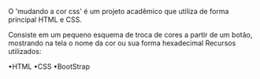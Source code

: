 O 'mudando a cor css' é um projeto acadêmico que utiliza de forma principal HTML e CSS.

Consiste em um pequeno esquema de troca de cores a partir de um botão, mostrando na tela o nome da cor ou sua forma hexadecimal 
Recursos utilizados:

•HTML
•CSS
•BootStrap
